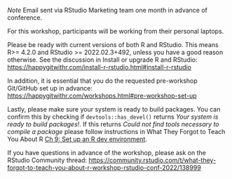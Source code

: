 *Note* Email sent via RStudio Marketing team one month in advance of conference.



For this workshop, participants will be working from their personal laptops.

Please be ready with current versions of both R and RStudio. This means R>= 4.2.0 and RStudio >= 2022.02.3+492, unless you have a good reason otherwise. See the discussion in Install or upgrade R and RStudio: https://happygitwithr.com/install-r-rstudio.html#install-r-rstudio

In addition, it is essential that you do the requested pre-workshop Git/GitHub set up in advance: https://happygitwithr.com/workshops.html#pre-workshop-set-up

Lastly, please make sure your system is ready to build packages. You can confirm this by checking if `devtools::has_devel()` returns _Your system is ready to build packages!_.
If this returns _Could not find tools necessary to compile a package_ please follow instructions in What They Forgot to Teach You About R [Ch 9: Set up an R dev environment](https://rstats.wtf/set-up-an-r-dev-environment.html#set-up-an-r-dev-environment).

If you have questions in advance of the workshop, please ask on the RStudio Community thread: https://community.rstudio.com/t/what-they-forgot-to-teach-you-about-r-workshop-rstudio-conf-2022/138999
